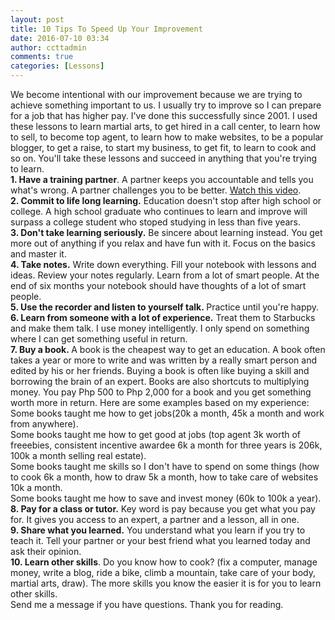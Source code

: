 ```yaml
---
layout: post
title: 10 Tips To Speed Up Your Improvement
date: 2016-07-10 03:34
author: ccttadmin
comments: true
categories: [Lessons]
---
```

<div class="" data-block="true" data-editor="2v9cp" data-offset-key="4g3pm-0-0">
<div class="_1mf _1mj" data-offset-key="4g3pm-0-0"><span data-offset-key="4g3pm-0-0"><span data-text="true">We become intentional with our improvement because we are trying to achieve something important to us. I usually try to improve so I can prepare for a job that has higher pay. I've done this successfully since 2001. I used these lessons to learn martial arts, to get hired in a call center, to learn how to sell, to become top agent, to learn how to make websites, to be a popular blogger, to get a raise, to start my business, to get fit, to learn to cook and so on. You'll take these lessons and succeed in anything that you're trying to learn.</span></span></div>
</div>

<div class="" data-block="true" data-editor="2v9cp" data-offset-key="a5j08-0-0">
<div class="_1mf _1mj" data-offset-key="a5j08-0-0"></div>
<div class="_1mf _1mj" data-offset-key="a5j08-0-0"><span data-offset-key="a5j08-0-0"><span data-text="true"><strong>1. Have a training partner</strong>. A partner keeps you accountable and tells you what's wrong. A partner challenges you to be better. <a href="https://www.youtube.com/watch?v=c-xbDPFnhog">Watch this video</a>. </span></span></div>
</div>

<div class="" data-block="true" data-editor="2v9cp" data-offset-key="6jua2-0-0">
<div class="_1mf _1mj" data-offset-key="6jua2-0-0"><span data-offset-key="6jua2-0-0"><span data-text="true"><strong>2. Commit to life long learning.</strong> Education doesn't stop after high school or college. A high school graduate who continues to learn and improve will surpass a college student who stoped studying in less than five years.</span></span></div>
</div>

<div class="" data-block="true" data-editor="2v9cp" data-offset-key="3un0a-0-0">
<div class="_1mf _1mj" data-offset-key="3un0a-0-0"><span data-offset-key="3un0a-0-0"><span data-text="true"><strong>3. Don't take learning seriously.</strong> Be sincere about learning instead. You get more out of anything if you relax and have fun with it. Focus on the basics and master it.</span></span></div>
</div>

<div class="" data-block="true" data-editor="2v9cp" data-offset-key="5vr33-0-0">
<div class="_1mf _1mj" data-offset-key="5vr33-0-0"><span data-offset-key="5vr33-0-0"><span data-text="true"><strong>4. Take notes.</strong> Write down everything. Fill your notebook with lessons and ideas. Review your notes regularly. Learn from a lot of smart people. At the end of six months your notebook should have thoughts of a lot of smart people. </span></span></div>
</div>

<div class="" data-block="true" data-editor="2v9cp" data-offset-key="3rfmk-0-0">
<div class="_1mf _1mj" data-offset-key="3rfmk-0-0"><strong><span data-offset-key="3rfmk-0-0"><span data-text="true">5. Use the recorder and listen to yourself talk. </span></span></strong><span data-offset-key="3rfmk-0-0"><span data-text="true">Practice until you're happy.</span></span></div>
</div>

<div class="" data-block="true" data-editor="2v9cp" data-offset-key="8ncbp-0-0">
<div class="_1mf _1mj" data-offset-key="8ncbp-0-0"><span data-offset-key="8ncbp-0-0"><span data-text="true"><strong>6. Learn from someone with a lot of experience.</strong> Treat them to Starbucks and make them talk. I use money intelligently. I only spend on something where I can get something useful in return.</span></span></div>
</div>

<div class="" data-block="true" data-editor="2v9cp" data-offset-key="ftd1e-0-0">
<div class="_1mf _1mj" data-offset-key="ftd1e-0-0"><strong><span data-offset-key="ftd1e-0-0"><span data-text="true">7. Buy a book. </span></span></strong><span data-offset-key="ftd1e-0-0"><span data-text="true">A book is the cheapest way to get an education. A book often takes a year or more to write and was written by a really smart person and edited by his or her friends. Buying a book is often like buying a skill and borrowing the brain of an expert. Books are also shortcuts to multiplying money. You pay Php 500 to Php 2,000 for a book and you get something worth more in return. Here are some examples based on my experience: </span></span></div>
<div class="_1mf _1mj" data-offset-key="ftd1e-0-0"><span data-offset-key="ftd1e-0-0"><span data-text="true">Some books taught me how to get jobs(20k a month, 45k a month and work from anywhere). </span></span></div>
<div class="_1mf _1mj" data-offset-key="ftd1e-0-0"><span data-offset-key="ftd1e-0-0"><span data-text="true">Some books taught me how to get good at jobs (top agent 3k worth of freeebies, consistent incentive awardee 6k a month for three years is 206k, 100k a month selling real estate). </span></span></div>
<div class="_1mf _1mj" data-offset-key="ftd1e-0-0"><span data-offset-key="ftd1e-0-0"><span data-text="true">Some books taught me skills so I don't have to spend on some things (how to cook 6k a month, how to draw 5k a month, how to take care of websites 10k a month.</span></span></div>
<div class="_1mf _1mj" data-offset-key="ftd1e-0-0">Some books taught me how to save and invest money (60k to 100k a year).</div>
</div>

<div class="" data-block="true" data-editor="2v9cp" data-offset-key="86el3-0-0">
<div class="_1mf _1mj" data-offset-key="86el3-0-0"><span data-offset-key="86el3-0-0"><span data-text="true"><strong>8. Pay for a class or tutor.</strong> Key word is pay because you get what you pay for. It gives you access to an expert, a partner and a lesson, all in one.</span></span></div>
</div>

<div class="" data-block="true" data-editor="2v9cp" data-offset-key="7m6vv-0-0">
<div class="_1mf _1mj" data-offset-key="7m6vv-0-0"><span data-offset-key="7m6vv-0-0"><span data-text="true"><strong>9. Share what you learned.</strong> You understand what you learn if you try to teach it. Tell your partner or your best friend what you learned today and ask their opinion.</span></span></div>
</div>

<div class="" data-block="true" data-editor="2v9cp" data-offset-key="4cbth-0-0">
<div class="_1mf _1mj" data-offset-key="4cbth-0-0"><span data-offset-key="4cbth-0-0"><span data-text="true"><strong>10. Learn other skills</strong>. Do you know how to cook? (fix a computer, manage money, write a blog, ride a bike, climb a mountain, take care of your body, martial arts, draw). The more skills you know the easier it is for you to learn other skills.</span></span></div>
<div class="_1mf _1mj" data-offset-key="4cbth-0-0"></div>
</div>

<div class="" data-block="true" data-editor="2v9cp" data-offset-key="6il0h-0-0">
<div class="_1mf _1mj" data-offset-key="6il0h-0-0"><span data-offset-key="6il0h-0-0"><span data-text="true">Send me a message if you have questions. Thank you for reading.</span></span></div>
</div>
